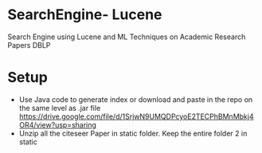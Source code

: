 # SearchEngine- Lucene
Search Engine using Lucene and ML Techniques on Academic Research Papers DBLP
# Setup
- Use Java code to generate index or download and paste in the repo on the same level as .jar file
  https://drive.google.com/file/d/1SrjwN9UMQDPcyoE2TECPhBMnMbkj4OR4/view?usp=sharing
- Unzip all the citeseer Paper in static folder. Keep the entire folder 2 in 
static

